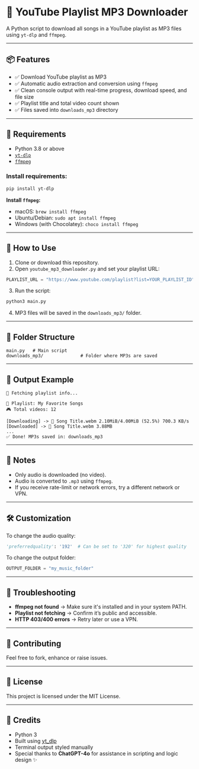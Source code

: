 # 🎵 YouTube Playlist MP3 Downloader

A Python script to download all songs in a YouTube playlist as MP3 files using `yt-dlp` and `ffmpeg`.

---

## 📦 Features

* ✅ Download YouTube playlist as MP3
* ✅ Automatic audio extraction and conversion using `ffmpeg`
* ✅ Clean console output with real-time progress, download speed, and file size
* ✅ Playlist title and total video count shown
* ✅ Files saved into `downloads_mp3` directory

---

## 🔧 Requirements

* Python 3.8 or above
* [`yt-dlp`](https://github.com/yt-dlp/yt-dlp)
* [`ffmpeg`](https://ffmpeg.org/)

### Install requirements:

```bash
pip install yt-dlp
```

**Install `ffmpeg`:**

* macOS: `brew install ffmpeg`
* Ubuntu/Debian: `sudo apt install ffmpeg`
* Windows (with Chocolatey): `choco install ffmpeg`

---

## 🚀 How to Use

1. Clone or download this repository.
2. Open `youtube_mp3_downloader.py` and set your playlist URL:

```python
PLAYLIST_URL = "https://www.youtube.com/playlist?list=YOUR_PLAYLIST_ID"
```

3. Run the script:

```bash
python3 main.py
```

4. MP3 files will be saved in the `downloads_mp3/` folder.

---

## 📂 Folder Structure

```
main.py   # Main script
downloads_mp3/              # Folder where MP3s are saved
```

---

## 📜 Output Example

```text
📅 Fetching playlist info...

📂 Playlist: My Favorite Songs
🎮 Total videos: 12

[Downloading] -> 🎵 Song Title.webm 2.10MiB/4.00MiB (52.5%) 700.3 KB/s
[Downloaded] -> 🎵 Song Title.webm 3.88MB
...
✅ Done! MP3s saved in: downloads_mp3
```

---

## 🧐 Notes

* Only audio is downloaded (no video).
* Audio is converted to `.mp3` using `ffmpeg`.
* If you receive rate-limit or network errors, try a different network or VPN.

---

## 🛠 Customization

To change the audio quality:

```python
'preferredquality': '192'  # Can be set to '320' for highest quality
```

To change the output folder:

```python
OUTPUT_FOLDER = "my_music_folder"
```

---

## 🪯 Troubleshooting

* **ffmpeg not found** → Make sure it's installed and in your system PATH.
* **Playlist not fetching** → Confirm it’s public and accessible.
* **HTTP 403/400 errors** → Retry later or use a VPN.

---

## 🤝 Contributing

Feel free to fork, enhance or raise issues.

---

## 📜 License

This project is licensed under the MIT License.

---

## 🙏 Credits

* Python 3
* Built using [yt\_dlp](https://github.com/yt-dlp/yt-dlp)
* Terminal output styled manually
* Special thanks to **ChatGPT-4o** for assistance in scripting and logic design ✨

